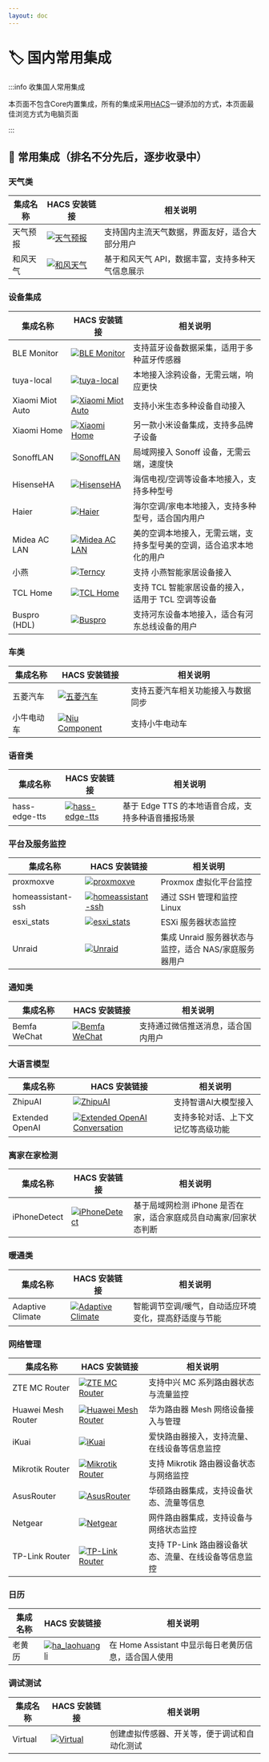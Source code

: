 ```yaml
---
layout: doc
---
```


# 🏷️ 国内常用集成



:::info 收集国人常用集成

本页面不包含Core内置集成，所有的集成采用[HACS](hacscn)一键添加的方式，本页面最佳浏览方式为电脑页面

:::


## 🌟 常用集成（排名不分先后，逐步收录中）

### 天气类
| 集成名称 | HACS 安装链接 | 相关说明 |
|--|--|--|
| 天气预报 | [![天气预报](https://img.shields.io/badge/HACS-天气预报-41BDF5?style=for-the-badge&logo=home-assistant&logoColor=white)](https://my.home-assistant.io/redirect/hacs_repository/?owner=hasscc&repository=tianqi&category=integration) | 支持国内主流天气数据，界面友好，适合大部分用户 |
| 和风天气 | [![和风天气](https://img.shields.io/badge/HACS-和风天气-41BDF5?style=for-the-badge&logo=home-assistant&logoColor=white)](https://my.home-assistant.io/redirect/hacs_repository/?owner=c1pher-cn&repository=heweather&category=integration) | 基于和风天气 API，数据丰富，支持多种天气信息展示 |

### 设备集成


| 集成名称 | HACS 安装链接 | 相关说明 |
|--|--|--|
| BLE Monitor | [![BLE Monitor](https://img.shields.io/badge/HACS-BLE%20Monitor-41BDF5?style=for-the-badge&logo=home-assistant&logoColor=white)](https://my.home-assistant.io/redirect/hacs_repository/?owner=custom-components&repository=ble_monitor&category=integration) | 支持蓝牙设备数据采集，适用于多种蓝牙传感器 |
| tuya-local | [![tuya-local](https://img.shields.io/badge/HACS-tuya--local-41BDF5?style=for-the-badge&logo=home-assistant&logoColor=white)](https://my.home-assistant.io/redirect/hacs_repository/?owner=make-all&repository=tuya-local&category=integration) | 本地接入涂鸦设备，无需云端，响应更快 |
| Xiaomi Miot Auto | [![Xiaomi Miot Auto](https://img.shields.io/badge/HACS-Xiaomi%20Miot%20Auto-41BDF5?style=for-the-badge&logo=home-assistant&logoColor=white)](https://my.home-assistant.io/redirect/hacs_repository/?owner=al-one&repository=hass-xiaomi-miot&category=integration) | 支持小米生态多种设备自动接入 |
| Xiaomi Home | [![Xiaomi Home](https://img.shields.io/badge/HACS-Xiaomi%20Home-41BDF5?style=for-the-badge&logo=home-assistant&logoColor=white)](https://my.home-assistant.io/redirect/hacs_repository/?owner=XiaoMi&repository=ha_xiaomi_home&category=integration) | 另一款小米设备集成，支持多品牌子设备 |
| SonoffLAN | [![SonoffLAN](https://img.shields.io/badge/HACS-SonoffLAN-41BDF5?style=for-the-badge&logo=home-assistant&logoColor=white)](https://my.home-assistant.io/redirect/hacs_repository/?owner=AlexxIT&repository=SonoffLAN&category=integration) | 局域网接入 Sonoff 设备，无需云端，速度快 |
| HisenseHA | [![HisenseHA](https://img.shields.io/badge/HACS-HisenseHA-41BDF5?style=for-the-badge&logo=home-assistant&logoColor=white)](https://my.home-assistant.io/redirect/hacs_repository/?owner=manymuch&repository=HisenseHA&category=integration) | 海信电视/空调等设备本地接入，支持多种型号 |
| Haier | [![Haier](https://img.shields.io/badge/HACS-Haier-41BDF5?style=for-the-badge&logo=home-assistant&logoColor=white)](https://my.home-assistant.io/redirect/hacs_repository/?owner=banto6&repository=haier&category=integration) | 海尔空调/家电本地接入，支持多种型号，适合国内用户 |
| Midea AC LAN | [![Midea AC LAN](https://img.shields.io/badge/HACS-Midea%20AC%20LAN-41BDF5?style=for-the-badge&logo=home-assistant&logoColor=white)](https://my.home-assistant.io/redirect/hacs_repository/?owner=wuwentao&repository=midea_ac_lan&category=integration) | 美的空调本地接入，无需云端，支持多型号美的空调，适合追求本地化的用户 |
| 小燕 | [![Terncy](https://img.shields.io/badge/HACS-Terncy-41BDF5?style=for-the-badge&logo=home-assistant&logoColor=white)](https://my.home-assistant.io/redirect/hacs_repository/?owner=rxwen&repository=homeassistant-terncy-component&category=integration) | 支持 小燕智能家居设备接入 |
| TCL Home | [![TCL Home](https://img.shields.io/badge/HACS-TCL%20Home-41BDF5?style=for-the-badge&logo=home-assistant&logoColor=white)](https://my.home-assistant.io/redirect/hacs_repository/?owner=nemesa&repository=ha-tcl-home-unofficial-integration&category=integration) | 支持 TCL 智能家居设备的接入，适用于 TCL 空调等设备 |
| Buspro (HDL) | [![Buspro](https://img.shields.io/badge/HACS-Buspro%20(HDL)-41BDF5?style=for-the-badge&logo=home-assistant&logoColor=white)](https://my.home-assistant.io/redirect/hacs_repository/?owner=eyesoft&repository=home_assistant_buspro&category=integration) | 支持河东设备本地接入，适合有河东总线设备的用户 |



### 车类

| 集成名称 | HACS 安装链接 | 相关说明 |
|--|--|--|
| 五菱汽车 | [![五菱汽车](https://img.shields.io/badge/HACS-五菱汽车-41BDF5?style=for-the-badge&logo=home-assistant&logoColor=white)](https://my.home-assistant.io/redirect/hacs_repository/?owner=hasscc&repository=wuling&category=integration) | 支持五菱汽车相关功能接入与数据同步 |
| 小牛电动车 | [![Niu Component](https://img.shields.io/badge/HACS-niu__component-41BDF5?style=for-the-badge&logo=home-assistant&logoColor=white)](https://my.home-assistant.io/redirect/hacs_repository/?owner=uduoy&repository=home-assistant-niu-component&category=integration) | 支持小牛电动车 |

### 语音类

| 集成名称 | HACS 安装链接 | 相关说明 |
|--|--|--|
| hass-edge-tts | [![hass-edge-tts](https://img.shields.io/badge/HACS-hass--edge--tts-41BDF5?style=for-the-badge&logo=home-assistant&logoColor=white)](https://my.home-assistant.io/redirect/hacs_repository/?owner=hasscc&repository=hass-edge-tts&category=integration) | 基于 Edge TTS 的本地语音合成，支持多种语音播报场景 |

### 平台及服务监控
| 集成名称 | HACS 安装链接 | 相关说明 |
|--|--|--|
| proxmoxve | [![proxmoxve](https://img.shields.io/badge/HACS-proxmoxve-41BDF5?style=for-the-badge&logo=home-assistant&logoColor=white)](https://my.home-assistant.io/redirect/hacs_repository/?owner=dougiteixeira&repository=proxmoxve&category=integration) | Proxmox 虚拟化平台监控 |
| homeassistant-ssh | [![homeassistant-ssh](https://img.shields.io/badge/HACS-homeassistant--ssh-41BDF5?style=for-the-badge&logo=home-assistant&logoColor=white)](https://my.home-assistant.io/redirect/hacs_repository/?owner=zhbjsh&repository=homeassistant-ssh&category=integration) | 通过 SSH 管理和监控 Linux |
| esxi_stats | [![esxi_stats](https://img.shields.io/badge/HACS-esxi__stats-41BDF5?style=for-the-badge&logo=home-assistant&logoColor=white)](https://my.home-assistant.io/redirect/hacs_repository/?owner=wxt9861&repository=esxi_stats&category=integration) | ESXi 服务器状态监控 |
| Unraid | [![Unraid](https://img.shields.io/badge/HACS-Unraid-41BDF5?style=for-the-badge&logo=home-assistant&logoColor=white)](https://my.home-assistant.io/redirect/hacs_repository/?owner=domalab&repository=ha-unraid&category=integration) | 集成 Unraid 服务器状态与监控，适合 NAS/家庭服务器用户 |


### 通知类

| 集成名称 | HACS 安装链接 | 相关说明 |
|--|--|--|
| Bemfa WeChat | [![Bemfa WeChat](https://img.shields.io/badge/HACS-Bemfa%20WeChat-41BDF5?style=for-the-badge&logo=home-assistant&logoColor=white)](https://my.home-assistant.io/redirect/hacs_repository/?owner=Desmond-Dong&repository=bemfa_wechat&category=integration) | 支持通过微信推送消息，适合国内用户 |

### 大语言模型

| 集成名称 | HACS 安装链接 | 相关说明 |
|--|--|--|
| ZhipuAI | [![ZhipuAI](https://img.shields.io/badge/HACS-ZhipuAI-41BDF5?style=for-the-badge&logo=home-assistant&logoColor=white)](https://my.home-assistant.io/redirect/hacs_repository/?owner=knoop7&repository=zhipuai&category=integration) | 支持智谱AI大模型接入 |
| Extended OpenAI | [![Extended OpenAI Conversation](https://img.shields.io/badge/HACS-Extended__OpenAI__Conversation-41BDF5?style=for-the-badge&logo=home-assistant&logoColor=white)](https://my.home-assistant.io/redirect/hacs_repository/?owner=jekalmin&repository=extended_openai_conversation&category=integration) | 支持多轮对话、上下文记忆等高级功能 |

### 离家在家检测

| 集成名称 | HACS 安装链接 | 相关说明 |
|--|--|--|
| iPhoneDetect | [![iPhoneDetect](https://img.shields.io/badge/HACS-iPhoneDetect-41BDF5?style=for-the-badge&logo=home-assistant&logoColor=white)](https://my.home-assistant.io/redirect/hacs_repository/?owner=mudape&repository=iphonedetect&category=integration) | 基于局域网检测 iPhone 是否在家，适合家庭成员自动离家/回家状态判断 |

### 暖通类

| 集成名称 | HACS 安装链接 | 相关说明 |
|--|--|--|
| Adaptive Climate | [![Adaptive Climate](https://img.shields.io/badge/HACS-Adaptive%20Climate-41BDF5?style=for-the-badge&logo=home-assistant&logoColor=white)](https://my.home-assistant.io/redirect/hacs_repository/?owner=msinhore&repository=adaptive_climate&category=integration) | 智能调节空调/暖气，自动适应环境变化，提高舒适度与节能 |

### 网络管理
| 集成名称 | HACS 安装链接 | 相关说明 |
|--|--|--|
| ZTE MC Router | [![ZTE MC Router](https://img.shields.io/badge/HACS-ZTE__MC__Router-41BDF5?style=for-the-badge&logo=home-assistant&logoColor=white)](https://my.home-assistant.io/redirect/hacs_repository/?owner=Kajkac&repository=ZTE-MC-Home-assistant-repo&category=integration) | 支持中兴 MC 系列路由器状态与流量监控 |
| Huawei Mesh Router | [![Huawei Mesh Router](https://img.shields.io/badge/HACS-Huawei__Mesh__Router-41BDF5?style=for-the-badge&logo=home-assistant&logoColor=white)](https://my.home-assistant.io/redirect/hacs_repository/?owner=vmakeev&repository=huawei_mesh_router&category=integration) | 华为路由器 Mesh 网络设备接入与管理 |
| iKuai | [![iKuai](https://img.shields.io/badge/HACS-iKuai-41BDF5?style=for-the-badge&logo=home-assistant&logoColor=white)](https://my.home-assistant.io/redirect/hacs_repository/?owner=dscao&repository=ikuai&category=integration) | 爱快路由器接入，支持流量、在线设备等信息监控 |
| Mikrotik Router | [![Mikrotik Router](https://img.shields.io/badge/HACS-Mikrotik__Router-41BDF5?style=for-the-badge&logo=home-assistant&logoColor=white)](https://my.home-assistant.io/redirect/hacs_repository/?owner=tomaae&repository=homeassistant-mikrotik_router&category=integration) | 支持 Mikrotik 路由器设备状态与网络监控 |
| AsusRouter | [![AsusRouter](https://img.shields.io/badge/HACS-AsusRouter-41BDF5?style=for-the-badge&logo=home-assistant&logoColor=white)](https://my.home-assistant.io/redirect/hacs_repository/?owner=Vaskivskyi&repository=ha-asusrouter&category=integration) | 华硕路由器集成，支持设备状态、流量等信息 |
| Netgear | [![Netgear](https://img.shields.io/badge/HACS-Netgear-41BDF5?style=for-the-badge&logo=home-assistant&logoColor=white)](https://my.home-assistant.io/redirect/hacs_repository/?owner=rroller&repository=netgear&category=integration) | 网件路由器集成，支持设备与网络状态监控 |
| TP-Link Router | [![TP-Link Router](https://img.shields.io/badge/HACS-TP--Link__Router-41BDF5?style=for-the-badge&logo=home-assistant&logoColor=white)](https://my.home-assistant.io/redirect/hacs_repository/?owner=AlexandrErohin&repository=home-assistant-tplink-router&category=integration) | 支持 TP-Link 路由器设备状态、流量、在线设备等信息监控 |


### 日历

| 集成名称 | HACS 安装链接 | 相关说明 |
|--|--|--|
| 老黄历 | [![ha_laohuangli](https://img.shields.io/badge/HACS-laohuangli-41BDF5?style=for-the-badge&logo=home-assistant&logoColor=white)](https://my.home-assistant.io/redirect/hacs_repository/?owner=knoop7&repository=ha_laohuangli&category=integration) | 在 Home Assistant 中显示每日老黄历信息，适合国人使用 |

### 调试测试
| 集成名称 | HACS 安装链接 | 相关说明 |
|--|--|--|
| Virtual | [![Virtual](https://img.shields.io/badge/HACS-Virtual-41BDF5?style=for-the-badge&logo=home-assistant&logoColor=white)](https://my.home-assistant.io/redirect/hacs_repository/?owner=twrecked&repository=hass-virtual&category=integration) | 创建虚拟传感器、开关等，便于调试和自动化测试 |
















